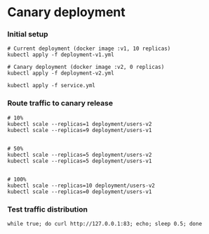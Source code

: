 # Canary deployment

### Initial setup

```
# Current deployment (docker image :v1, 10 replicas)
kubectl apply -f deployment-v1.yml

# Canary deployment (docker image :v2, 0 replicas)
kubectl apply -f deployment-v2.yml

kubectl apply -f service.yml
```

### Route traffic to canary release

```
# 10%
kubectl scale --replicas=1 deployment/users-v2
kubectl scale --replicas=9 deployment/users-v1


# 50%
kubectl scale --replicas=5 deployment/users-v2
kubectl scale --replicas=5 deployment/users-v1


# 100%
kubectl scale --replicas=10 deployment/users-v2
kubectl scale --replicas=0 deployment/users-v1
```

### Test traffic distribution
```
while true; do curl http://127.0.0.1:83; echo; sleep 0.5; done
```
